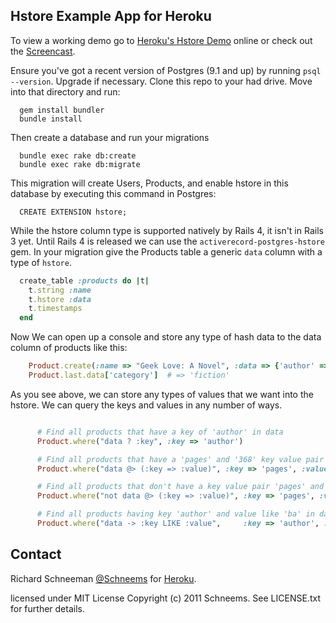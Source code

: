 ## Hstore Example App for Heroku

To view a working demo go to [Heroku's Hstore Demo](http://hstoredemo.herokuapp.com/) online or check out the [Screencast](http://schneems.com/post/18936504013).

Ensure you've got a recent version of Postgres (9.1 and up) by running `psql --version`. Upgrade if necessary. Clone this repo to your had drive. Move into that directory and run:

```shell
  gem install bundler
  bundle install
```

Then create a database and run your migrations

```shell
  bundle exec rake db:create
  bundle exec rake db:migrate
````

This migration will create Users, Products, and enable hstore in this database by executing this command in Postgres:

```
  CREATE EXTENSION hstore;
```

While the hstore column type is supported natively by Rails 4, it isn't in Rails 3 yet. Until Rails 4 is released we can use the `activerecord-postgres-hstore` gem. In your migration  give the Products table a generic `data` column with a type of `hstore`.


```ruby
  create_table :products do |t|
    t.string :name
    t.hstore :data
    t.timestamps
  end
````

Now We can open up a console and store any type of hash data to the data column of products like this:

```ruby
    Product.create(:name => "Geek Love: A Novel", :data => {'author' => 'Katherine Dunn', 'pages' => 368, 'category' => 'fiction'})
    Product.last.data['category']  # => 'fiction'
```

As you see above, we can store any types of values that we want into the hstore. We can query the keys and values in any number of ways.


```ruby

      # Find all products that have a key of 'author' in data
      Product.where("data ? :key", :key => 'author')

      # Find all products that have a 'pages' and '368' key value pair in data
      Product.where("data @> (:key => :value)", :key => 'pages', :value => '368')

      # Find all products that don't have a key value pair 'pages' and '999' in data
      Product.where("not data @> (:key => :value)", :key => 'pages', :value => '999')

      # Find all products having key 'author' and value like 'ba' in data
      Product.where("data -> :key LIKE :value",     :key => 'author', :value => "%Kat%")
```

## Contact

Richard Schneeman [@Schneems](http://twitter.com/schneems) for [Heroku](http://heroku.com).


licensed under MIT License
Copyright (c) 2011 Schneems. See LICENSE.txt for
further details.